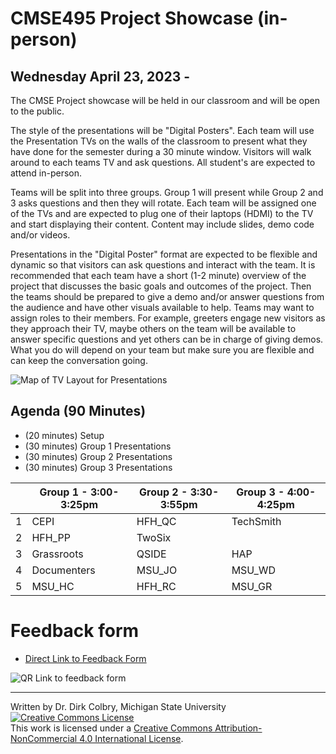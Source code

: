 # CMSE495 Project Showcase (in-person)
## Wednesday April 23, 2023 - 

The CMSE Project showcase will be held in our classroom and will be open to the public. 

The style of the presentations will be "Digital Posters".  Each team will use the Presentation TVs on the walls of the classroom to present what they have done for the semester during a 30 minute window. Visitors will walk around to each teams TV and ask questions.  All student's are expected to attend in-person. 

Teams will be split into three groups.  Group 1 will present while Group 2 and 3 asks questions and then they will rotate.  Each team will be assigned one of the TVs and are expected to plug one of their laptops (HDMI) to the TV and start displaying their content. Content may include slides, demo code and/or videos. 

Presentations in the "Digital Poster" format are expected to be flexible and dynamic so that visitors can ask questions and interact with the team.  It is recommended that each team have a short (1-2 minute) overview of the project that discusses the basic goals and outcomes of the project. Then the teams should be prepared to give a demo and/or answer questions from the audience and have other visuals available to help.  Teams may want to assign roles to their members. For example, greeters engage new visitors as they approach their TV, maybe others on the team will be available to answer specific questions and yet others can be in charge of giving demos.  What you do will depend on your team but make sure you are flexible and can keep the conversation going.

![Map of TV Layout for Presentations](https://lh6.googleusercontent.com/9fco7UtpsjkQuzR0TAsS34_xUSc3Ns4pB5pXuupp7W9iPZCNQU09bDnYaiJkIIqoOSk39zUiyTCjEy3j_bIXK8gNBj7-5nyUQfGveSoUGTBljGGj7GYzkfHmCPrdQ1Z1m9S5C3yixvrtkpWxDLExpJkgyQmbiRCHo_HF27oR8m4QorPxMA=w740?key=Mm3fue6nYp1bZn6GfnoQZg)

## Agenda (90 Minutes)

- (20 minutes) Setup
- (30 minutes) Group 1 Presentations
- (30 minutes) Group 2 Presentations
- (30 minutes) Group 3 Presentations



| | Group 1 - 3:00-3:25pm | Group 2 - 3:30-3:55pm | Group 3 - 4:00-4:25pm |
|--------|--------|--------|--------|
| 1 | CEPI | HFH_QC | TechSmith |
| 2 |  HFH_PP | TwoSix |  |
| 3 | Grassroots | QSIDE | HAP |
| 4 | Documenters | MSU_JO | MSU_WD | 
| 5 | MSU_HC | HFH_RC | MSU_GR |


# Feedback form

* [Direct Link to Feedback Form](https://tinyurl.com/cmse2025showcase)

![QR Link to feedback form](https://lh5.googleusercontent.com/Uy4qb_9ms6VqExjgQAX52-X0htC30X5K3YEEM15DP0XHWvIofbixqGvLXEcgPXR5F_d6xf0GMxUo3oEzIEObPkOAasdfLK8xtn6eTpdK1kG8VsuplNCkpkFH99seyCawe8T9hnrD2BKSkoIFqVUPNeITc1F23ucYHMVbF7fcmcSQw1v5mg=w370?key=Mm3fue6nYp1bZn6GfnoQZg)


---
Written by Dr. Dirk Colbry, Michigan State University
<a rel="license" href="http://creativecommons.org/licenses/by-nc/4.0/"><img alt="Creative Commons License" style="border-width:0" src="https://i.creativecommons.org/l/by-nc/4.0/88x31.png" /></a><br />This work is licensed under a <a rel="license" href="http://creativecommons.org/licenses/by-nc/4.0/">Creative Commons Attribution-NonCommercial 4.0 International License</a>.
